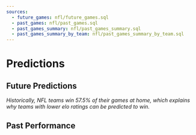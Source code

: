 ```yaml
---
sources:
  - future_games: nfl/future_games.sql
  - past_games: nfl/past_games.sql
  - past_games_summary: nfl/past_games_summary.sql
  - past_games_summary_by_team: nfl/past_games_summary_by_team.sql
---
```


# Predictions

## Future Predictions

_Historically, NFL teams win 57.5% of their games at home, which explains why teams with lower elo ratings can be predicted to win._

<DataTable
    data={future_games}
    title='Predictions'
    rows=16
    rowShading="true" 
    rowLine="false"
    search="true">
    <Column id="visitor"/>
    <Column id="home"/>
    <Column id="home_win_pct1"/>
    <Column id="odds" align="right"/>
    <Column id="implied_line_num1" align="right"/>
</DataTable>

## Past Performance

<BigValue 
    data={past_games_summary} 
    value='total_games_played' 
/> 

<BigValue 
    data={past_games_summary} 
    value='correct_predictions' 
/> 

<BigValue 
    data={past_games_summary} 
    value='accuracy_pct1' 
/> 

<Accordion>
  <AccordionItem title="Detailed Results by Team">
    <DataTable
        data={past_games_summary_by_team}
        title='Prediction Accuracy by Team'
        rows=32
    />
  </AccordionItem>
</Accordion>
